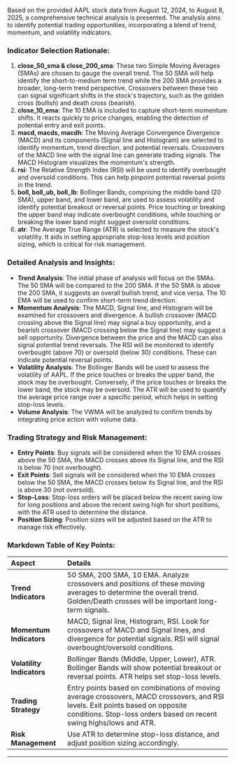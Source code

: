 Based on the provided AAPL stock data from August 12, 2024, to August 8, 2025, a comprehensive technical analysis is presented. The analysis aims to identify potential trading opportunities, incorporating a blend of trend, momentum, and volatility indicators.

### Indicator Selection Rationale:

1.  **close\_50\_sma & close\_200\_sma**: These two Simple Moving Averages (SMAs) are chosen to gauge the overall trend. The 50 SMA will help identify the short-to-medium term trend while the 200 SMA provides a broader, long-term trend perspective. Crossovers between these two can signal significant shifts in the stock's trajectory, such as the golden cross (bullish) and death cross (bearish).
2.  **close\_10\_ema**: The 10 EMA is included to capture short-term momentum shifts. It reacts quickly to price changes, enabling the detection of potential entry and exit points.
3.  **macd, macds, macdh**: The Moving Average Convergence Divergence (MACD) and its components (Signal line and Histogram) are selected to identify momentum, trend direction, and potential reversals. Crossovers of the MACD line with the signal line can generate trading signals. The MACD Histogram visualizes the momentum's strength.
4.  **rsi**: The Relative Strength Index (RSI) will be used to identify overbought and oversold conditions. This can help pinpoint potential reversal points in the trend.
5.  **boll, boll\_ub, boll\_lb**: Bollinger Bands, comprising the middle band (20 SMA), upper band, and lower band, are used to assess volatility and identify potential breakout or reversal points. Price touching or breaking the upper band may indicate overbought conditions, while touching or breaking the lower band might suggest oversold conditions.
6.  **atr**: The Average True Range (ATR) is selected to measure the stock's volatility. It aids in setting appropriate stop-loss levels and position sizing, which is critical for risk management.

### Detailed Analysis and Insights:

*   **Trend Analysis**: The initial phase of analysis will focus on the SMAs. The 50 SMA will be compared to the 200 SMA. If the 50 SMA is above the 200 SMA, it suggests an overall bullish trend, and vice versa. The 10 EMA will be used to confirm short-term trend direction.
*   **Momentum Analysis**: The MACD, Signal line, and Histogram will be examined for crossovers and divergence. A bullish crossover (MACD crossing above the Signal line) may signal a buy opportunity, and a bearish crossover (MACD crossing below the Signal line) may suggest a sell opportunity. Divergence between the price and the MACD can also signal potential trend reversals. The RSI will be monitored to identify overbought (above 70) or oversold (below 30) conditions. These can indicate potential reversal points.
*   **Volatility Analysis**: The Bollinger Bands will be used to assess the volatility of AAPL. If the price touches or breaks the upper band, the stock may be overbought. Conversely, if the price touches or breaks the lower band, the stock may be oversold. The ATR will be used to quantify the average price range over a specific period, which helps in setting stop-loss levels.
*   **Volume Analysis**: The VWMA will be analyzed to confirm trends by integrating price action with volume data.

### Trading Strategy and Risk Management:

*   **Entry Points**: Buy signals will be considered when the 10 EMA crosses above the 50 SMA, the MACD crosses above its Signal line, and the RSI is below 70 (not overbought).
*   **Exit Points**: Sell signals will be considered when the 10 EMA crosses below the 50 SMA, the MACD crosses below its Signal line, and the RSI is above 30 (not oversold).
*   **Stop-Loss**: Stop-loss orders will be placed below the recent swing low for long positions and above the recent swing high for short positions, with the ATR used to determine the distance.
*   **Position Sizing**: Position sizes will be adjusted based on the ATR to manage risk effectively.

### Markdown Table of Key Points:

| Aspect             | Details                                                                                                                                                                                                                                                                                                                                            |
| :----------------- | :--------------------------------------------------------------------------------------------------------------------------------------------------------------------------------------------------------------------------------------------------------------------------------------------------------------------------------------------------- |
| **Trend Indicators** | 50 SMA, 200 SMA, 10 EMA. Analyze crossovers and positions of these moving averages to determine the overall trend. Golden/Death crosses will be important long-term signals.                                                                                                                                                                    |
| **Momentum Indicators** | MACD, Signal line, Histogram, RSI. Look for crossovers of MACD and Signal lines, and divergence for potential signals. RSI will signal overbought/oversold conditions.                                                                                                                                                                    |
| **Volatility Indicators** | Bollinger Bands (Middle, Upper, Lower), ATR.  Bollinger Bands will show potential breakout or reversal points. ATR helps set stop-loss levels.                                                                                                                                                                                            |
| **Trading Strategy** | Entry points based on combinations of moving average crossovers, MACD crossovers, and RSI levels. Exit points based on opposite conditions.  Stop-loss orders based on recent swing highs/lows and ATR.                                                                                                                                        |
| **Risk Management**  | Use ATR to determine stop-loss distance, and adjust position sizing accordingly.                                                                                                                                                                                                                                                                |

***